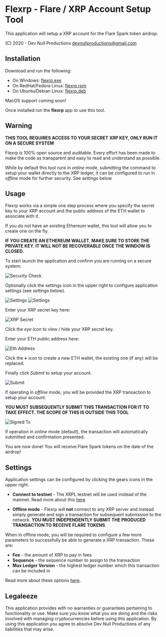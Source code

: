 # Flexrp - Flare / XRP Account Setup Tool

This application will setup a XRP account for the Flare Spark token airdrop.

(C) 2020 - Dev Null Productions <devnullproductions@gmail.com>

## Installation

Download and run the following:

- On Windows: [flexrp.exe](https://github.com/DevNullProd/flexrp/raw/main/dist/flexrp-1.0.0.exe)
- On RedHat/Fedora Linux: [flexrp.rpm](https://github.com/DevNullProd/flexrp/raw/main/dist/flexrp-1.0.0.x86_64.rpm)
- On Ubuntu/Debian Linux: [flexrp.deb](https://github.com/DevNullProd/flexrp/raw/main/dist/flexrp_1.0.0_amd64.deb)

MacOS support coming soon!

Once installed run the **flexrp** app to use this tool.

## Warning

**THIS TOOL REQUIRES ACCESS TO YOUR SECRET XRP KEY, ONLY RUN IT ON A SECURE SYSTEM**

Flexrp is 100% open source and auditable. Every effort has been made to make the code as transparent and easy to read and understand as possible.

While by default this tool runs in *online* mode, submitting the command to setup your wallet directly to the XRP ledger, it can be configured to run in *offline* mode for further security. See *settings* below

## Usage

Flexrp works via a simple one step process where you specify the secret key to your XRP account and the public address of the ETH wallet to associate with it.

If you do not have an existing Ethereum wallet, this tool will allow you to create one on the fly.

**IF YOU CREATE AN ETHEREUM WALLET, MAKE SURE TO STORE THE PRIVATE KEY. IT WILL NOT BE RECOVERABLE ONCE THE WINDOW IS CLOSED.**

To start launch the application and confirm you are running on a secure system:

![Security Check](screenshots/secure-system.png)

Optionally click the settings icon in the upper right to configure application settings (see *settings* below).

![Settings](screenshots/settings-control.png)
![Settings](screenshots/settings-window.png)

Enter your XRP secret key here:

![XRP Secret](screenshots/xrp-secret-input.png)

Click the *eye icon* to view / hide your XRP secret key.

Enter your ETH public address here:

![Eth Address](screenshots/eth-address-input.png)

Click the **+** icon to create a new ETH wallet, the existing one (if any) will be replaced. 

Finally click *Submit* to setup your account.

![Submit](screenshots/submit-tx.png)

If operating in *offline* mode, you will be provided the XRP transaction to setup your account.

**YOU MUST SUBSEQUENTLY SUBMIT THIS TRANSACTION FOR IT TO TAKE EFFECT. THE SCOPE OF THIS IS OUTSIDE THIS TOOL**

![Signed Tx](screenshots/signed-tx.png)

If operation in *online* mode (default), the transaction will automatically submitted and confirmation presented.

You are now done! You will receive Flare Spark tokens on the date of the airdrop!

## Settings

Application settings can be configured by clicking the gears icons in the upper right.

- **Connect to testnet** - The XRPL testnet will be used instead of the mainnet. Read more about this [here](https://xrpl.org/parallel-networks.html)

- **Offline mode** - Flexrp will **not** connect to any XRP server and instead simply generate and sign a transaction for subsequent submission to the network. **YOU MUST INDEPENDENTLY SUBMIT THE PRODUCED TRANSACTION TO RECEIVE FLARE TOKENS**.

When in offline mode, you will be required to configure a few more parameters to successfully be able to generate a XRP transaction. These are:

- **Fee** - the amount of XRP to pay in fees
- **Sequence** - the sequence number to assign to the transaction
- **Max Ledger Version** - the highest ledger number which this transaction can be included in

Read more about these options [here](https://xrpl.org/rippleapi-reference.html#transaction-instructions).

## Legaleeze

This application provides with no warranties or guarantees pertaining to functionality or use. Make sure you know what you are doing and the risks involved with managing cryptocurrencies before using this application. By using this application you agree to absolve Dev Null Productions of any liabilities that may arise.
